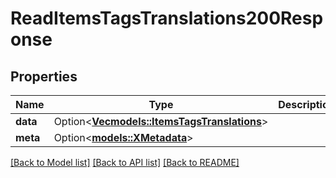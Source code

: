 # ReadItemsTagsTranslations200Response

## Properties

Name | Type | Description | Notes
------------ | ------------- | ------------- | -------------
**data** | Option<[**Vec<models::ItemsTagsTranslations>**](ItemsTagsTranslations.md)> |  | [optional]
**meta** | Option<[**models::XMetadata**](x-metadata.md)> |  | [optional]

[[Back to Model list]](../README.md#documentation-for-models) [[Back to API list]](../README.md#documentation-for-api-endpoints) [[Back to README]](../README.md)


